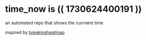 # time_now is (( 1730624400191 ))

an automated repo that shows the currnent time

inspired by [breakingheatmap](https://github.com/breakingheatmap/breakingheatmap)